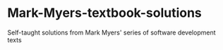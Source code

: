 # Mark-Myers-textbook-solutions
Self-taught solutions from Mark Myers' series of software development texts
